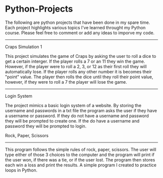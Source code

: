 # Python-Projects
The following are python projects that have been done in my spare time. Each project highlights various topics I've learned throught my Python course. Please feel free to comment or add any ideas to imporve my code.
___________________________________________________________________________________________________________________________________________________________________________________
Craps Simulation 1

This project simulates the game of Craps by asking the user to roll a dice to get a certain interger. If the player rolls a 7 or an 11 they win the game. However, if the player were to roll a 2, 3, or 12 as their first roll they will automatically lose. If the player rolls any other number it is becomes their "point" value. The player then rolls the dice until they roll their point value, however, if they were to roll a 7 the player will lose the game.
___________________________________________________________________________________________________________________________________________________________________________________
Login System

The project mimics a basic login system of a website. By storing the username and passwords in a txt file the program asks the user if they have a username or password. If they do not have a username and password they will be prompted to create one. If the do have a username and password they will be prompted to login.

Rock, Paper, Scissors
___________________________________________________________________________________________________________________________________________________________________________________
This program follows the simple rules of rock, paper, scissors. The user will type either of those 3 choices to the computer and the program will print if the user won, if there was a tie, or if the user lost. The program then stores each win a loss and print the results. A simple program I created to practice loops in Python.
